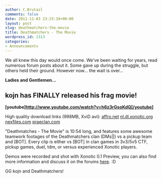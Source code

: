 ```yaml
---
author: C.Brutail
comments: false
date: 2011-11-03 23:23:18+00:00
layout: post
slug: deathmatchers-the-movie
title: Deathmatchers - The Movie
wordpress_id: 1313
categories:
- Announcements
---
```


We all knew this day would once come. We've been waiting for years, read numerous forum posts about it. Some gave up during the struggle, but others held their ground. However now... the wait is over...

**Ladies and Gentlemen...**

## kojn has FINALLY released his frag movie!

**[youtube]http://www.youtube.com/watch?v=h6z3rGsoKdQ[/youtube]**

High quality download links (998MB, XviD avi):
[affro.net](http://www.affro.net/kojn/deathmatchers_the_movie.avi)
[nl.dl.xonotic.org](http://nl.dl.xonotic.org/deathmatchers_the_movie.avi)
[nexfiles.com](http://nexfiles.com/video/deathmatchers_the_movie.avi)
[praeclan.com](http://www.praeclan.com/video/deathmatchers_the_movie.avi)

"Deathmatches - The Movie" is 10:54 long, and features some awesome teamwork footages of the Deathmatchers clan (DMs||) vs a pickup team and [BOT]. Every clip is either vs [BOT] in clan games in 3v3/5v5 CTF, pickup games, duel, tdm, or versus experienced Xonotic players.

Demos were recorded and shot with Xonotic 0.1 Preview, you can also find more information and discuss it on the forums [here](http://forums.xonotic.org/showthread.php?tid=2279). :D

GG kojn and Deathmatchers!

